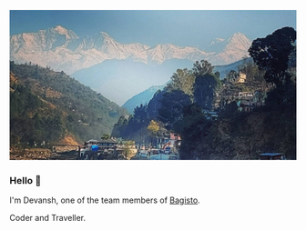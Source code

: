 ![](https://github.com/devansh-webkul/devansh-webkul/blob/master/banner.jpeg)

### Hello 👋

I'm Devansh, one of the team members of [Bagisto](https://github.com/bagisto/bagisto).

Coder and Traveller.
